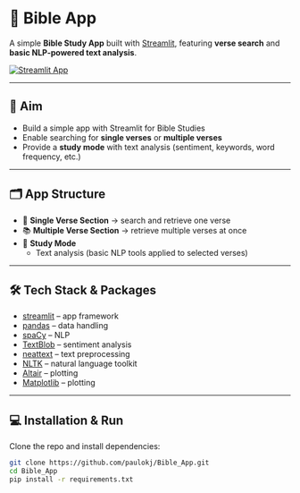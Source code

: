 # 📖 Bible App

A simple **Bible Study App** built with [Streamlit](https://streamlit.io/), featuring **verse search** and **basic NLP-powered text analysis**.  

[![Streamlit App](https://static.streamlit.io/badges/streamlit_badge_black_white.svg)](https://bibleapp-9cg7hlsdpkzptrpkp7abya.streamlit.app/)


---

## 🎯 Aim
- Build a simple app with Streamlit for Bible Studies  
- Enable searching for **single verses** or **multiple verses**  
- Provide a **study mode** with text analysis (sentiment, keywords, word frequency, etc.)  

---

## 🗂️ App Structure
- 📍 **Single Verse Section** → search and retrieve one verse  
- 📚 **Multiple Verse Section** → retrieve multiple verses at once  
- 🔎 **Study Mode**  
  - Text analysis (basic NLP tools applied to selected verses)  

---

## 🛠️ Tech Stack & Packages

- [streamlit](https://streamlit.io/) – app framework  
- [pandas](https://pandas.pydata.org/) – data handling  
- [spaCy](https://spacy.io/) – NLP  
- [TextBlob](https://textblob.readthedocs.io/) – sentiment analysis  
- [neattext](https://pypi.org/project/neattext/) – text preprocessing  
- [NLTK](https://www.nltk.org/) – natural language toolkit  
- [Altair](https://altair-viz.github.io/) – plotting  
- [Matplotlib](https://matplotlib.org/) – plotting  

---

## 💻 Installation & Run

Clone the repo and install dependencies:

```bash
git clone https://github.com/paulokj/Bible_App.git
cd Bible_App
pip install -r requirements.txt
